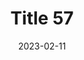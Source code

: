 ---
layout: posts
title: "Title 57"
img: "https://image.tmdb.org/t/p/w185/kPRb1mbVHGop0egQ7153y0lhzGL.jpg"
date: 2023-02-11
genre: "Comedy"
categories: Movies
tags: bollywood, shah ruch khan
published: true 
---